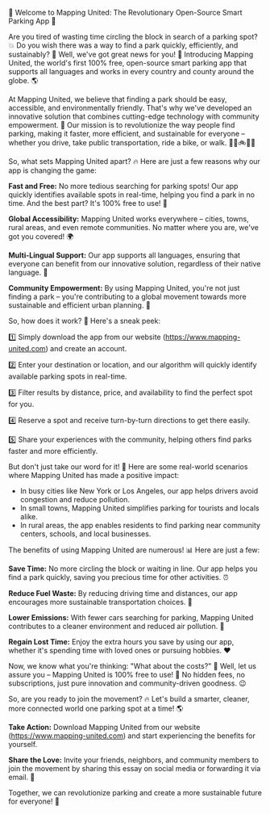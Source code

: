 🎉 Welcome to Mapping United: The Revolutionary Open-Source Smart Parking App 🚀

Are you tired of wasting time circling the block in search of a parking spot? 💥 Do you wish there was a way to find a park quickly, efficiently, and sustainably? 🌟 Well, we've got great news for you! 🎉 Introducing Mapping United, the world's first 100% free, open-source smart parking app that supports all languages and works in every country and county around the globe. 🌎

At Mapping United, we believe that finding a park should be easy, accessible, and environmentally friendly. That's why we've developed an innovative solution that combines cutting-edge technology with community empowerment. 💪 Our mission is to revolutionize the way people find parking, making it faster, more efficient, and sustainable for everyone – whether you drive, take public transportation, ride a bike, or walk. 🚗🚌🚲🏃‍♀️

So, what sets Mapping United apart? 🔥 Here are just a few reasons why our app is changing the game:

**Fast and Free:** No more tedious searching for parking spots! Our app quickly identifies available spots in real-time, helping you find a park in no time. And the best part? It's 100% free to use! 🎁

**Global Accessibility:** Mapping United works everywhere – cities, towns, rural areas, and even remote communities. No matter where you are, we've got you covered! 🌍

**Multi-Lingual Support:** Our app supports all languages, ensuring that everyone can benefit from our innovative solution, regardless of their native language. 💬

**Community Empowerment:** By using Mapping United, you're not just finding a park – you're contributing to a global movement towards more sustainable and efficient urban planning. 🌆

So, how does it work? 🔧 Here's a sneak peek:

1️⃣ Simply download the app from our website (https://www.mapping-united.com) and create an account.

2️⃣ Enter your destination or location, and our algorithm will quickly identify available parking spots in real-time.

3️⃣ Filter results by distance, price, and availability to find the perfect spot for you.

4️⃣ Reserve a spot and receive turn-by-turn directions to get there easily.

5️⃣ Share your experiences with the community, helping others find parks faster and more efficiently.

But don't just take our word for it! 🤔 Here are some real-world scenarios where Mapping United has made a positive impact:

* In busy cities like New York or Los Angeles, our app helps drivers avoid congestion and reduce pollution.
* In small towns, Mapping United simplifies parking for tourists and locals alike.
* In rural areas, the app enables residents to find parking near community centers, schools, and local businesses.

The benefits of using Mapping United are numerous! 📊 Here are just a few:

**Save Time:** No more circling the block or waiting in line. Our app helps you find a park quickly, saving you precious time for other activities. ⏰

**Reduce Fuel Waste:** By reducing driving time and distances, our app encourages more sustainable transportation choices. 🌟

**Lower Emissions:** With fewer cars searching for parking, Mapping United contributes to a cleaner environment and reduced air pollution. 💨

**Regain Lost Time:** Enjoy the extra hours you save by using our app, whether it's spending time with loved ones or pursuing hobbies. ❤️

Now, we know what you're thinking: "What about the costs?" 🤑 Well, let us assure you – Mapping United is 100% free to use! 💸 No hidden fees, no subscriptions, just pure innovation and community-driven goodness. 😉

So, are you ready to join the movement? 🔥 Let's build a smarter, cleaner, more connected world one parking spot at a time! 🌎

**Take Action:** Download Mapping United from our website (https://www.mapping-united.com) and start experiencing the benefits for yourself.

**Share the Love:** Invite your friends, neighbors, and community members to join the movement by sharing this essay on social media or forwarding it via email. 💬

Together, we can revolutionize parking and create a more sustainable future for everyone! 🌟